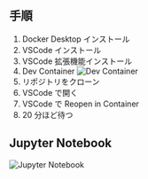 ## 手順

1. Docker Desktop インストール
2. VSCode インストール
3. VSCode 拡張機能インストール
4. Dev Container
   ![Dev Container](./images/dev-container.png)
5. リポジトリをクローン
6. VSCode で開く
7. VSCode で Reopen in Container
8. 20 分ほど待つ

## Jupyter Notebook

![Jupyter Notebook](./images/jupyter-notebook.png)
